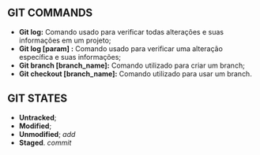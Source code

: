 ## GIT COMMANDS

- **Git log:** Comando usado para verificar todas alterações e suas informações em um projeto;
- **Git log [param] :** Comando usado para verificar uma alteração específica e suas informações;
- **Git branch [branch_name]:** Comando utilizado para criar um branch;
- **Git checkout [branch_name]:** Comando utilizado para usar um branch.

## GIT STATES

- **Untracked**;
- **Modified**;
- **Unmodified**; _add_
- **Staged**. _commit_



